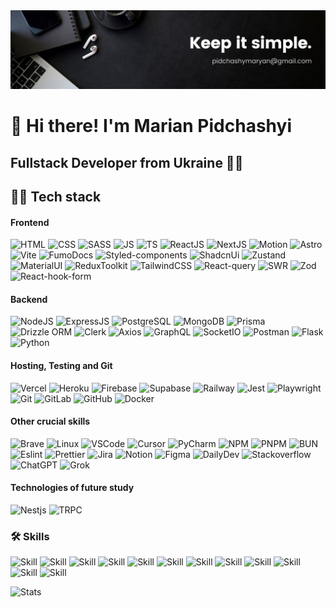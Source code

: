 <img alt="banner" src="./banner.jpg" />

# 👋 Hi there! I'm Marian Pidchashyi

## Fullstack Developer from Ukraine 💙💛

## 👨‍💻 Tech stack

<div align="left"">
  <h4>Frontend</h4>
  <img alt="HTML" height="30" width="40" src="https://cdn.jsdelivr.net/gh/devicons/devicon/icons/html5/html5-original.svg" />
  <img alt="CSS" height="30" width="40" src="https://cdn.jsdelivr.net/gh/devicons/devicon/icons/css3/css3-original.svg" />
  <img alt="SASS" height="30" width="40" src="https://cdn.jsdelivr.net/gh/devicons/devicon/icons/sass/sass-original.svg" />
  <img alt="JS" height="30" width="40" src="https://cdn.jsdelivr.net/gh/devicons/devicon/icons/javascript/javascript-original.svg" />
  <img alt="TS" height="30" width="40" src="https://cdn.jsdelivr.net/gh/devicons/devicon/icons/typescript/typescript-original.svg" />
  <img alt="ReactJS" height="30" width="40" src="https://cdn.jsdelivr.net/gh/devicons/devicon/icons/react/react-original.svg" />
  <img alt="NextJS" height="30" width="40" src="https://cdn.jsdelivr.net/gh/devicons/devicon/icons/nextjs/nextjs-original.svg" />
  <img alt="Motion" height="30" width="30" src="https://framerusercontent.com/images/FEF0Xp0qllCZsG1uilpmdZAzD8.png" />
  <img alt="Astro" height="30" width="40" src="https://cdn.jsdelivr.net/gh/devicons/devicon/icons/astro/astro-original.svg" />
  <img alt="Vite" height="30" width="40" src="https://cdn.jsdelivr.net/gh/devicons/devicon/icons/vitejs/vitejs-original.svg" />
  <img alt="FumoDocs" height="30" width="40" src="https://fumadocs.vercel.app/_next/static/media/logo.2ad4f518.png" />
  <img alt="Styled-components" height="30" width="30" src="https://styled-components.com/favicon.png" />
  <img alt="ShadcnUi" height="30" width="30" src="https://ui.shadcn.com/favicon.ico" />
  <img alt="Zustand" height="30" width="30" src="https://zustand-demo.pmnd.rs/favicon.ico" />
  <img alt="MaterialUI" height="30" width="40" src="https://cdn.jsdelivr.net/gh/devicons/devicon/icons/materialui/materialui-original.svg" />
  <img alt="ReduxToolkit" height="30" width="30" src="https://redux-toolkit.js.org/img/favicon/favicon.ico" />
  <img alt="TailwindCSS" height="30" width="40" src="https://cdn.jsdelivr.net/gh/devicons/devicon/icons/tailwindcss/tailwindcss-original.svg" />
  <img alt="React-query" height="30" width="30" src="https://tanstack.com/favicon.ico" />
  <img alt="SWR" height="30" width="40" src="https://swr.vercel.app/favicon/favicon.svg" />
  <img alt="Zod" height="30" width="40" src="https://zod.dev/logo.svg" />
  <img alt="React-hook-form" height="30" width="30" src="https://www.react-hook-form.com/favicon-32x32.png?v=33dbda822526f0cf9f02a335ee65d925" />

  <h4>Backend</h4>
  <img alt="NodeJS" height="30" width="40" src="https://cdn.jsdelivr.net/gh/devicons/devicon/icons/nodejs/nodejs-original.svg" />
  <img alt="ExpressJS" height="30" width="40" src="https://cdn.jsdelivr.net/gh/devicons/devicon/icons/express/express-original.svg" />
  <img alt="PostgreSQL" height="30" width="40" src="https://cdn.jsdelivr.net/gh/devicons/devicon/icons/postgresql/postgresql-original.svg" />
  <img alt="MongoDB" height="30" width="40" src="https://cdn.jsdelivr.net/gh/devicons/devicon/icons/mongodb/mongodb-original.svg" />
  <img alt="Prisma" height="30" width="40" src="https://cdn.jsdelivr.net/gh/devicons/devicon/icons/prisma/prisma-original.svg" />
  <img alt="Drizzle ORM" height="30" width="30" src="https://orm.drizzle.team/favicon.ico" />
  <img alt="Clerk" height="30" width="30" src="https://images.clerk.com/static/logo-dark-mode-400x400.png" />
  <img alt="Axios" height="30" width="40" src="https://cdn.jsdelivr.net/gh/devicons/devicon/icons/axios/axios-plain.svg" />
  <img alt="GraphQL" height="30" width="40" src="https://cdn.jsdelivr.net/gh/devicons/devicon/icons/graphql/graphql-plain.svg" />
  <img alt="SocketIO" height="30" width="40" src="https://cdn.jsdelivr.net/gh/devicons/devicon/icons/socketio/socketio-original.svg" />
  <img alt="Postman" height="30" width="40" src="https://cdn.jsdelivr.net/gh/devicons/devicon/icons/postman/postman-original.svg" />
  <img alt="Flask" height="30" width="40" src="https://cdn.jsdelivr.net/gh/devicons/devicon/icons/flask/flask-original.svg" />
  <img alt="Python" height="30" width="40" src="https://cdn.jsdelivr.net/gh/devicons/devicon/icons/python/python-original.svg" />
  
  <h4>Hosting, Testing and Git</h4>
  <img alt="Vercel" height="30" width="40" src="https://cdn.jsdelivr.net/gh/devicons/devicon/icons/vercel/vercel-original.svg" />
  <img alt="Heroku" height="30" width="40" src="https://cdn.jsdelivr.net/gh/devicons/devicon/icons/heroku/heroku-original.svg" />
  <img alt="Firebase" height="30" width="40" src="https://cdn.jsdelivr.net/gh/devicons/devicon/icons/firebase/firebase-original.svg" />
  <img alt="Supabase" height="30" width="40" src="https://cdn.jsdelivr.net/gh/devicons/devicon/icons/supabase/supabase-original.svg" />
  <img alt="Railway" height="30" width="30" src="https://railway.com/favicon-32x32.png" />
  <img alt="Jest" height="30" width="40" src="https://cdn.jsdelivr.net/gh/devicons/devicon/icons/jest/jest-plain.svg" />
  <img alt="Playwright" height="30" width="40" src="https://cdn.jsdelivr.net/gh/devicons/devicon/icons/playwright/playwright-original.svg" />
  <img alt="Git" height="30" width="40" src="https://cdn.jsdelivr.net/gh/devicons/devicon/icons/git/git-original.svg" />
  <img alt="GitLab" height="30" width="40" src="https://cdn.jsdelivr.net/gh/devicons/devicon/icons/gitlab/gitlab-original.svg" />
  <img alt="GitHub" height="30" width="40" src="https://cdn.jsdelivr.net/gh/devicons/devicon/icons/github/github-original.svg" />
  <img alt="Docker" height="30" width="40" src="https://cdn.jsdelivr.net/gh/devicons/devicon/icons/docker/docker-original.svg" />

  <h4>Other crucial skills</h4>
  <img alt="Brave" height="30" width="30" src="https://brave.com/static-assets/images/brave-favicon.png" />
  <img alt="Linux" height="30" width="40" src="https://cdn.jsdelivr.net/gh/devicons/devicon/icons/linux/linux-original.svg" />
  <img alt="VSCode" height="30" width="40" src="https://cdn.jsdelivr.net/gh/devicons/devicon/icons/vscode/vscode-original.svg" />
  <img alt="Cursor" height="30" width="40" src="https://www.cursor.com/favicon.svg" />
  <img alt="PyCharm" height="30" width="40" src="https://cdn.jsdelivr.net/gh/devicons/devicon/icons/pycharm/pycharm-original.svg" />
  <img alt="NPM" height="30" width="40" src="https://cdn.jsdelivr.net/gh/devicons/devicon/icons/npm/npm-original-wordmark.svg" />
  <img alt="PNPM" height="30" width="40" src="https://cdn.jsdelivr.net/gh/devicons/devicon/icons/pnpm/pnpm-original-wordmark.svg" />
  <img alt="BUN" height="30" width="40" src="https://cdn.jsdelivr.net/gh/devicons/devicon/icons/bun/bun-original.svg" />
  <img alt="Eslint" height="30" width="40" src="https://cdn.jsdelivr.net/gh/devicons/devicon/icons/eslint/eslint-original.svg" />
  <img alt="Prettier" height="30" width="30" src="https://prettier.io/icon.png" />
  <img alt="Jira" height="30" width="40" src="https://cdn.jsdelivr.net/gh/devicons/devicon/icons/jira/jira-original.svg" />
  <img alt="Notion" height="30" width="40" src="https://cdn.jsdelivr.net/gh/devicons/devicon/icons/notion/notion-original.svg" />
  <img alt="Figma" height="30" width="40" src="https://cdn.jsdelivr.net/gh/devicons/devicon/icons/figma/figma-original.svg" />
  <img alt="DailyDev" height="30" width="30" src="https://cdn.prod.website-files.com/5e0a5d9d743608d0f3ea6753/5f350958935a5ccf103429ce_daily.dev%20-%2032.png" />
  <img alt="Stackoverflow" height="30" width="40" src="https://cdn.jsdelivr.net/gh/devicons/devicon/icons/stackoverflow/stackoverflow-original.svg" />
  <img alt="ChatGPT" height="30" width="30" src="https://cdn.oaistatic.com/assets/favicon-miwirzcw.ico" />
  <img alt="Grok" height="30" width="30" src="https://grok.com/images/favicon-dark.png" />

  <h4>Technologies of future study</h4>
  <img alt="Nestjs" height="30" width="40" src="https://cdn.jsdelivr.net/gh/devicons/devicon/icons/nestjs/nestjs-original.svg" />
  <img alt="TRPC" height="30" width="40" src="https://cdn.jsdelivr.net/gh/devicons/devicon/icons/trpc/trpc-original.svg" />
</div>

### 🛠️ Skills

![Skill](https://img.shields.io/badge/API%20Integration-black?style=flat-square)
![Skill](https://img.shields.io/badge/Responsive%20Design-black?style=flat-square)
![Skill](https://img.shields.io/badge/Performance%20Optimization-black?style=flat-square)
![Skill](https://img.shields.io/badge/Web%20Accessibility-black?style=flat-square)
![Skill](https://img.shields.io/badge/Version%20Control-black?style=flat-square)
![Skill](https://img.shields.io/badge/SEO-black?style=flat-square)
![Skill](https://img.shields.io/badge/Time%20Management-black?style=flat-square)
![Skill](https://img.shields.io/badge/Communication-black?style=flat-square)
![Skill](https://img.shields.io/badge/Code%20Optimization-black?style=flat-square)
![Skill](https://img.shields.io/badge/Websockets-black?style=flat-square)
![Skill](<https://img.shields.io/badge/Continuous%20Integration/Continuous%20Deployment%20(CI/CD)-black?style=flat-square>)
![Skill](https://img.shields.io/badge/Continious%20Learning-black?style=flat-square)

![Stats](https://github-readme-stats.vercel.app/api?username=Marian1309&theme=dark&hide_border=false&include_all_commits=true&count_private=true)
